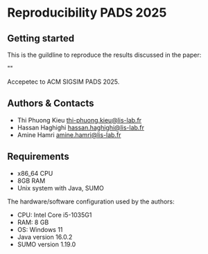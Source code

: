 # Reproducibility PADS 2025

## Getting started

This is the guildline to reproduce the results discussed in the paper:

""

Accepetec to ACM SIGSIM PADS 2025.

## Authors & Contacts

- Thi Phuong Kieu thi-phuong.kieu@lis-lab.fr
- Hassan Haghighi hassan.haghighi@lis-lab.fr
- Amine Hamri amine.hamri@lis-lab.fr

## Requirements

- x86_64 CPU
- 8GB RAM
- Unix system with Java, SUMO

The hardware/software configuration used by the authors:
- CPU: Intel Core i5-1035G1 
- RAM: 8 GB
- OS: Windows 11
- Java version 16.0.2
- SUMO version 1.19.0



